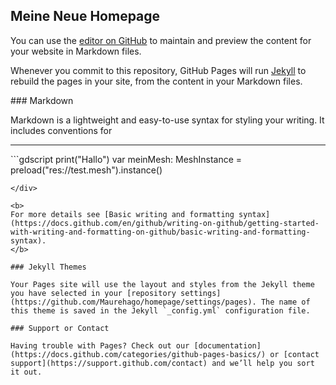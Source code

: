 ## Meine Neue Homepage

You can use the [editor on GitHub](https://github.com/Maurehago/homepage/edit/gh-pages/index.md) to maintain and preview the content for your website in Markdown files.

Whenever you commit to this repository, GitHub Pages will run [Jekyll](https://jekyllrb.com/) to rebuild the pages in your site, from the content in your Markdown files.

<div style="float-left">
### Markdown

Markdown is a lightweight and easy-to-use syntax for styling your writing. It includes conventions for
</div>

<hr>

<div style="float-left">
```gdscript
print("Hallo")
var meinMesh: MeshInstance = preload("res://test.mesh").instance()

```
</div>

<b>
For more details see [Basic writing and formatting syntax](https://docs.github.com/en/github/writing-on-github/getting-started-with-writing-and-formatting-on-github/basic-writing-and-formatting-syntax).
</b>

### Jekyll Themes

Your Pages site will use the layout and styles from the Jekyll theme you have selected in your [repository settings](https://github.com/Maurehago/homepage/settings/pages). The name of this theme is saved in the Jekyll `_config.yml` configuration file.

### Support or Contact

Having trouble with Pages? Check out our [documentation](https://docs.github.com/categories/github-pages-basics/) or [contact support](https://support.github.com/contact) and we’ll help you sort it out.

